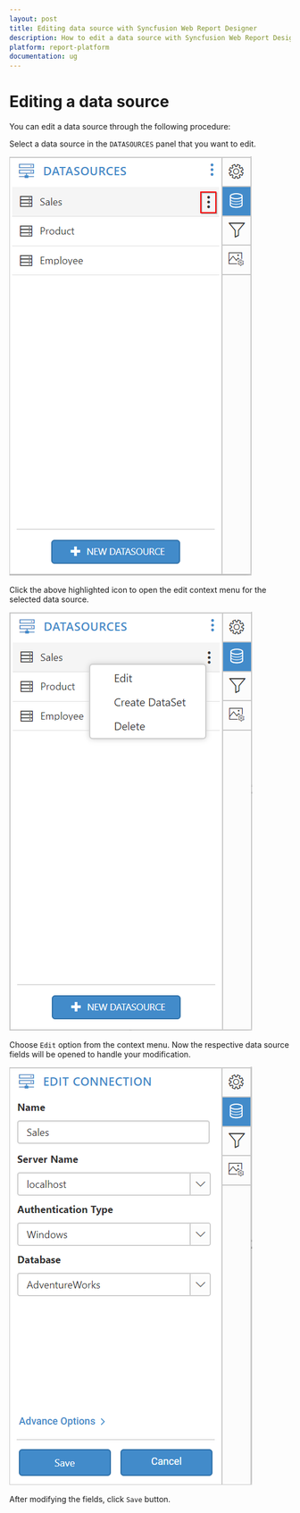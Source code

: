 ```yaml
---
layout: post
title: Editing data source with Syncfusion Web Report Designer
description: How to edit a data source with Syncfusion Web Report Designer
platform: report-platform
documentation: ug
---
```


# Editing a data source

You can edit a data source through the following procedure:

Select a data source in the `DATASOURCES` panel that you want to edit.

![](images/Editing-Datasource.png)

Click the above highlighted icon to open the edit context menu for the selected data source.

![](images/Edit-Context.png)

Choose `Edit` option from the context menu. Now the respective data source fields will be opened to handle your modification.

![](images/Edit-Window.png)

After modifying the fields, click `Save` button.

